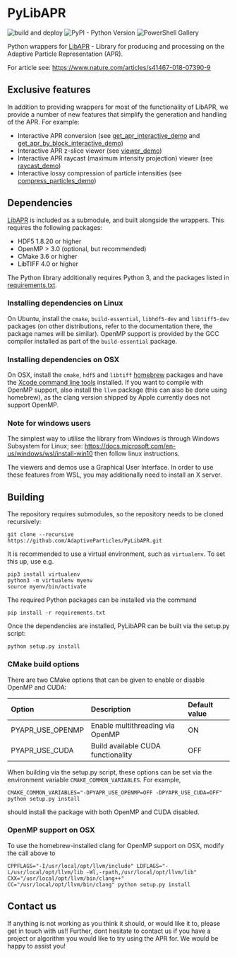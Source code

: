 # PyLibAPR

![build and deploy](https://github.com/AdaptiveParticles/PyLibAPR/actions/workflows/main.yml/badge.svg)
![PyPI - Python Version](https://img.shields.io/badge/python-3.6%20%7C%203.7%20%7C%203.8%20%7C%203.9-blue) 
![PowerShell Gallery](https://img.shields.io/powershellgallery/p/DNS.1.1.1.1)

Python wrappers for [LibAPR](https://github.com/AdaptiveParticles/LibAPR) - Library for producing and processing on 
the Adaptive Particle Representation (APR).

For article see: https://www.nature.com/articles/s41467-018-07390-9

## Exclusive features

In addition to providing wrappers for most of the functionality of LibAPR, we provide a number of
new features that simplify the generation and handling of the APR. For example:

* Interactive APR conversion (see [get_apr_interactive_demo](demo/get_apr_interactive_demo.py) and 
  [get_apr_by_block_interactive_demo](demo/get_apr_by_block_interactive_demo.py))
* Interactive APR z-slice viewer (see [viewer_demo](demo/viewer_demo.py))
* Interactive APR raycast (maximum intensity projection) viewer (see [raycast_demo](demo/raycast_demo.py))
* Interactive lossy compression of particle intensities (see [compress_particles_demo](demo/compress_particles_demo.py))

## Dependencies

[LibAPR](https://github.com/AdaptiveParticles/LibAPR) is included as a submodule, and built alongside the wrappers. 
This requires the following packages:

* HDF5 1.8.20 or higher
* OpenMP > 3.0 (optional, but recommended)
* CMake 3.6 or higher
* LibTIFF 4.0 or higher

The Python library additionally requires Python 3, and the packages listed in [requirements.txt](requirements.txt).

### Installing dependencies on Linux

On Ubuntu, install the `cmake`, `build-essential`, `libhdf5-dev` and `libtiff5-dev` packages (on other distributions, 
refer to the documentation there, the package names will be similar). OpenMP support is provided by the GCC compiler 
installed as part of the `build-essential` package.

### Installing dependencies on OSX

On OSX, install the `cmake`, `hdf5` and `libtiff`  [homebrew](https://brew.sh) packages and have the 
[Xcode command line tools](http://osxdaily.com/2014/02/12/install-command-line-tools-mac-os-x/) installed.
If you want to compile with OpenMP support, also install the `llvm` package (this can also be done using homebrew), 
as the clang version shipped by Apple currently does not support OpenMP.

### Note for windows users

The simplest way to utilise the library from Windows is through Windows Subsystem for Linux; see: 
https://docs.microsoft.com/en-us/windows/wsl/install-win10 then follow linux instructions.

The viewers and demos use a Graphical User Interface. In order to use these features from WSL, you
may additionally need to install an X server.

## Building

The repository requires submodules, so the repository needs to be cloned recursively:

```
git clone --recursive https://github.com/AdaptiveParticles/PyLibAPR.git
```

It is recommended to use a virtual environment, such as `virtualenv`. To set this up, use e.g.

```
pip3 install virtualenv
python3 -m virtualenv myenv
source myenv/bin/activate
```

The required Python packages can be installed via the command
```
pip install -r requirements.txt 
```

Once the dependencies are installed, PyLibAPR can be built via the setup.py script:
```
python setup.py install
```

### CMake build options

There are two CMake options that can be given to enable or disable OpenMP and CUDA:

| Option | Description | Default value |
|:--|:--|:--|
| PYAPR_USE_OPENMP | Enable multithreading via OpenMP | ON |
| PYAPR_USE_CUDA | Build available CUDA functionality | OFF |

When building via the setup.py script, these options can be set via the environment variable `CMAKE_COMMON_VARIABLES`. For example,
```
CMAKE_COMMON_VARIABLES="-DPYAPR_USE_OPENMP=OFF -DPYAPR_USE_CUDA=OFF" python setup.py install
```
should install the package with both OpenMP and CUDA disabled.

### OpenMP support on OSX

To use the homebrew-installed clang for OpenMP support on OSX, modify the call above to
```
CPPFLAGS="-I/usr/local/opt/llvm/include" LDFLAGS="-L/usr/local/opt/llvm/lib -Wl,-rpath,/usr/local/opt/llvm/lib" CXX="/usr/local/opt/llvm/bin/clang++" CC="/usr/local/opt/llvm/bin/clang" python setup.py install 
```

## Contact us

If anything is not working as you think it should, or would like it to, please get in touch with us!! Further, dont 
hesitate to contact us if you have a project or algorithm you would like to try using the APR for. We would be happy to 
assist you!
